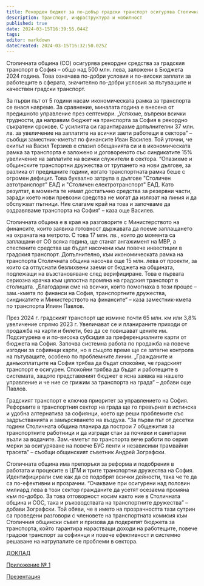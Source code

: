 ```yaml
---
title: Рекорден бюджет за по-добър градски транспорт осигурява Столичната община
description: Транспорт, инфраструктура и мобилност
published: true
date: 2024-03-15T16:39:55.044Z
tags: 
editor: markdown
dateCreated: 2024-03-15T16:32:50.025Z
---
```


Столичната община (СО) осигурява рекордни средства за градския транспорт в София – общо над 500 млн. лева, заложени в Бюджета 2024 година. Това означава по-добри условия и по-високи заплати за работещите в сферата,  значително по-добри условия за пътуващите и качествен градски транспорт.

За първи път от 5 години насам икономическата рамка за транспорта се внася навреме. За сравнение, миналата година е внесена от предишното управление през септември.
„Успяхме, въпреки всички трудности, да направим бюджет на транспорта за София в рекордно съкратени срокове. С усилията си гарантирахме допълнителни 37 млн. лв. за увеличение на заплатите на всички заети работещи в сектора“ – съобщи заместник-кметът по финансите Иван Василев.
Той уточни, че екипът на Васил Терзиев е спазил обещанията си и в икономическата рамка за транспорта е заложено и договореното със синдикатите 15% увеличение на заплатите на всички служители в сектора.
“Опазихме и общинските транспортни дружества от трупането на нови дългове, за разлика от предишните години, когато транспортната рамка беше с огромен дефицит. Това буквално затрупа в дългове "Столичен автотранспорт" ЕАД и "Столичен електротранспорт" ЕАД. Като резултат, в момента те нямат достатъчно средства за резервни части, заради което нови превозни средства не могат да излязат на линия и да обслужват пътници. Ние слагаме край на това и започваме да оздравяваме транспорта на София“ – каза още Василев.

Столичната община е в края на разговорите с Министерството на финансите, които заявиха готовност държавата да поеме заплащането на охраната на метрото. С това 17 млн. лв., които до момента са заплащани от СО всяка година, ще станат ангажимент на МВР, а спестените средства ще бъдат насочени към повече инвестиции в градския транспорт.
Допълнително, към икономическата рамка на транспорта Столичната община насочва още 15 млн. лева от проекти, за които са отпуснати безлихвени заеми от бюджета на общината, подлежащи на възстановяване след верифициране.
Това е първата сериозна крачка към цялостна промяна на градския транспорт в столицата. „Благодарни сме на всички, които помогнаха в този процес – зам.-кмета по финанси на София, транспортните дружества, синдикатите и Министерството на финансите“ – каза заместник-кмета по транспорта Илиян Павлов.

През 2024 г. градският транспорт ще измине почти 65 млн. км или 3,8% увеличение спрямо 2023 г. Увеличават се и планираните приходи от продажба на карти и билети, без да се повишават цените им. Подсигурена е и по-висока субсидия за преференциалните карти от бюджета на София. Започва системна работа по продажба на повече изгодни за софиянци карти, но в същото време ще се затегне контрола на пътуващите, особено по проблемните линии.
„Гражданите и данъкоплатците на София трябва да бъдат спокойни, че градският транспорт е осигурен. Спокойни трябва да бъдат и работещите в системата, защото представеният бюджет е ясна заявка на нашето управление и че ние се грижим за транспорта на града“ –  добави още Павлов.

Градският транспорт е ключов приоритет за управлението на София. Реформите в транспортния сектор на града ще го превърнат в истинска и удобна алтернатива за софиянци, което ще реши проблемите със задръстванията и замърсяването на въздуха.
“За първи път от десетки години Столичната община планира да построи 7 общежития за транспортните работници и да изгради стаи за почивки и санитарни възли за водачите. Зам.-кметът по транспорта вече работи по серия мерки за осигуряване на повече БУС ленти и независими трамвайни трасета” – съобщи общинският съветник Андрей Зографски.

Столичната община има препоръки за реформа и подобрения в работата и процесите в ЦГМ и трите транспортни дружества на София. Идентифицирали сме как да се подобрят всички дейности, така че те да са по-ефективни и прозрачни.
“Очакваме при осигурени над половин милиард лева в този сектор гражданите да усетят осезаема промяна към по-добро. За това отговорност носим както ние в Столичната община и СОС, така и ръководствата на транспортните дружества” – добави Зографски.
Той обяви, че в името на прозрачността тази сутрин са проведени разговори с членовете на транспортната комисия към Столичния общински съвет и призова да подкрепят бюджета за транспорта, който гарантира нарастващи доходи на работещите, повече градски транспорт за софиянци и повече ефективност и системно решаване на натрупалите се проблеми в сектора.

[ДОКЛАД](https://www.sofia.bg/documents/20121/59971423/2024-03-15-%D0%94%D0%BE%D0%BA%D0%BB%D0%B0%D0%B4.pdf/0c3cc902-7521-73aa-8a7e-70eb19f7be8d)

[Приложение № 1](https://www.sofia.bg/documents/20121/61381337/2024-03-15-%D0%98%D0%9A2024-%D0%9F%D0%A0%D0%98%D0%9B%D0%9E%D0%96%D0%95%D0%9D%D0%98%D0%95+1.xls/3311b312-4091-3fca-d50f-ce9e82298b77)

[Презентация](https://www.sofia.bg/documents/20121/59971423/2024-03-15-%D0%9F%D1%80%D0%B5%D0%B7%D0%B5%D0%BD%D1%82%D0%B0%D1%86%D0%B8%D1%8F.pdf/68087470-fdef-d9e5-202b-ce845f56b92c)
